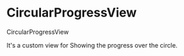 # CircularProgressView
CircularProgressView

It's a custom view for Showing the progress over the circle.
